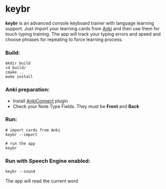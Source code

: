 # keybr
**keybr** is an advanced console keyboard trainer with language learning support. Just import your learning cards from [Anki](https://apps.ankiweb.net) and then use them for touch typing training. The app will track your typing errors and speed and choose phrases for repeating to force learning process.

### Build:
```
mkdir build
cd build/
cmake ..
make install
```

### Anki preparation:
- Install [AnkiConnect](https://ankiweb.net/shared/info/2055492159) plugin
- Check your Note Type Fields. They must be **Front** and **Back**

### Run:
```
# import cards from Anki
keybr --import

# run the app
keybr
```

### Run with Speech Engine enabled:
```
keybr --sound
```
The app will read the current word
